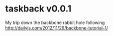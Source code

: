 taskback v0.0.1
===============
My trip down the backbone rabbit hole following http://dailyjs.com/2012/11/29/backbone-tutorial-1/

